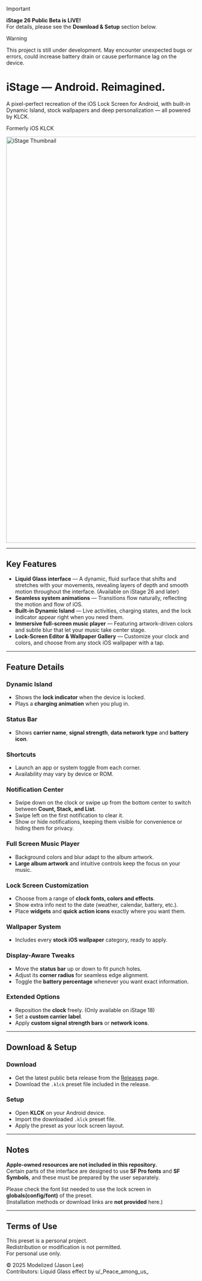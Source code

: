 > [!IMPORTANT]
> **iStage 26 Public Beta is LIVE!**  
> For details, please see the **Download & Setup** section below.

> [!WARNING]
> This project is still under development. May encounter unexpected bugs or errors, could increase battery drain or cause performance lag on the device.

# iStage — Android. Reimagined.

A pixel-perfect recreation of the iOS Lock Screen for Android, with built-in Dynamic Island, stock wallpapers and deep personalization — all powered by KLCK.

Formerly iOS KLCK

<img width="1920" height="1080" alt="iStage Thumbnail" src="https://github.com/user-attachments/assets/72c5c262-3c3e-44d8-a15e-a0f56a28dbf9" />

---

## Key Features
- **Liquid Glass interface** — A dynamic, fluid surface that shifts and stretches with your movements, revealing layers of depth and smooth motion throughout the interface. (Available on iStage 26 and later)
- **Seamless system animations** — Transitions flow naturally, reflecting the motion and flow of iOS.
- **Built-in Dynamic Island** — Live activities, charging states, and the lock indicator appear right when you need them.
- **Immersive full-screen music player** — Featuring artwork-driven colors and subtle blur that let your music take center stage.
- **Lock-Screen Editor & Wallpaper Gallery** — Customize your clock and colors, and choose from any stock iOS wallpaper with a tap.

---

## Feature Details

### Dynamic Island
- Shows the **lock indicator** when the device is locked.
- Plays a **charging animation** when you plug in.

### Status Bar
- Shows **carrier name**, **signal strength**, **data network type** and **battery icon**.

### Shortcuts
- Launch an app or system toggle from each corner.
- Availability may vary by device or ROM.

### Notification Center
- Swipe down on the clock or swipe up from the bottom center to switch between **Count, Stack, and List**.
- Swipe left on the first notification to clear it.
- Show or hide notifications, keeping them visible for convenience or hiding them for privacy.

### Full Screen Music Player
- Background colors and blur adapt to the album artwork.
- **Large album artwork** and intuitive controls keep the focus on your music.

### Lock Screen Customization
- Choose from a range of **clock fonts, colors and effects**.
- Show extra info next to the date (weather, calendar, battery, etc.).
- Place **widgets** and **quick action icons** exactly where you want them.

### Wallpaper System
- Includes every **stock iOS wallpaper** category, ready to apply.

### Display-Aware Tweaks
- Move the **status bar** up or down to fit punch holes.
- Adjust its **corner radius** for seamless edge alignment.
- Toggle the **battery percentage** whenever you want exact information.

### Extended Options
- Reposition the **clock** freely. (Only available on iStage 18)
- Set a **custom carrier label**.
- Apply **custom signal strength bars** or **network icons**.

---

## Download & Setup

### Download
- Get the latest public beta release from the [Releases](../../releases) page.
- Download the `.klck` preset file included in the release.

### Setup
- Open **KLCK** on your Android device.
- Import the downloaded `.klck` preset file.
- Apply the preset as your lock screen layout.

---

## Notes
**Apple-owned resources are not included in this repository.**  
Certain parts of the interface are designed to use **SF Pro fonts** and **SF Symbols**, and these must be prepared by the user separately.

Please check the font list needed to use the lock screen in **globals(config/font)** of the preset.  
(Installation methods or download links are **not provided** here.)

---

## Terms of Use
This preset is a personal project.  
Redistribution or modification is not permitted.  
For personal use only.  

© 2025 Modelized (Jason Lee)  
Contributors: Liquid Glass effect by u/\_Peace\_among\_us\_
